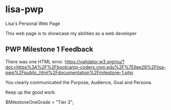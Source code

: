 # lisa-pwp
Lisa's Personal Web Page

This web page is to showcase my abilities as a web developer

## PWP Milestone 1 Feedback

There was one HTML error.
https://validator.w3.org/nu/?doc=https%3A%2F%2Fbootcamp-coders.cnm.edu%2F%7Ellee28%2Flisa-pwp%2Fpublic_html%2Fdocumentation%2Fmilestone-1.php

You clearly communicated the Purpose, Audience, Goal and Persona.

Keep up the good work.

$MilestoneOneGrade = "Tier 3";
